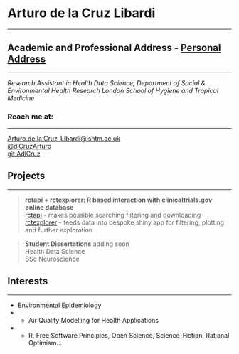 # Arturo de la Cruz Libardi

---

## Academic and Professional Address - [Personal Address](https://ihavetodothisifnot.wordpress.com/)

---

*Research Assistant in Health Data Science,*
*Department of Social & Environmental Health Research* 
*London School of Hygiene and Tropical Medicine*

### Reach me at:   

---

<Arturo.de.la.Cruz_Libardi@lshtm.ac.uk>  
[@dlCruzArturo](https://twitter.com/dlCruzArturo)   
[git AdlCruz](https://github.com/AdlCruz) 

## Projects 

---

> **rctapi + rctexplorer: R based interaction with clinicaltrials.gov online database**  
> [rctapi](https://github.com/AdlCruz/rctapi) - makes possible searching filtering and downloading   
> [rctexplorer](https://github.com/AdlCruz/rctexplorer) - feeds data into bespoke shiny app for filtering, plotting and further exploration   

> **Student Dissertations** adding soon  
> Health Data Science   
> BSc Neuroscience  

## Interests 

---

- Environmental Epidemiology 
- - Air Quality Modelling for Health Applications 
- - R, Free Software Principles, Open Science, Science-Fiction, Rational Optimism...
